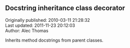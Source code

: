 ## Docstring inheritance class decorator  
Originally published: 2010-03-11 21:28:32  
Last updated: 2011-11-23 20:12:03  
Author: Alec Thomas  
  
Inherits method docstrings from parent classes.